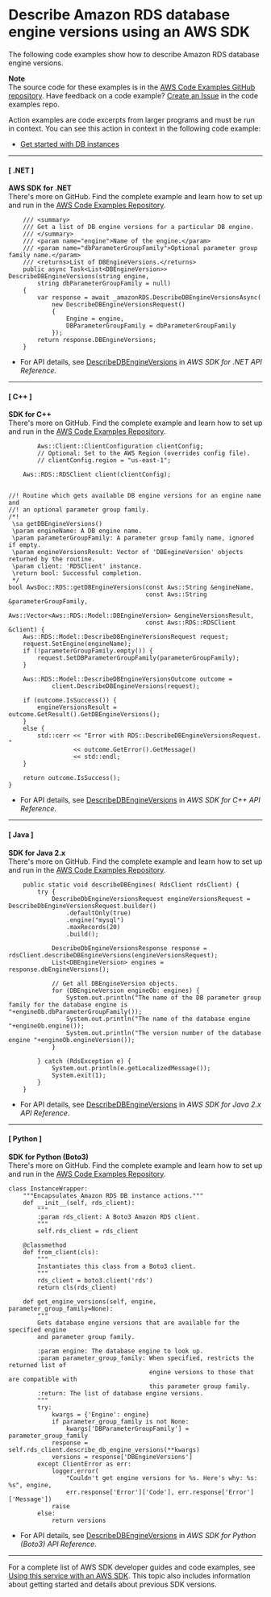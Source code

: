 # Describe Amazon RDS database engine versions using an AWS SDK<a name="example_rds_DescribeDBEngineVersions_section"></a>

The following code examples show how to describe Amazon RDS database engine versions\.

**Note**  
The source code for these examples is in the [AWS Code Examples GitHub repository](https://github.com/awsdocs/aws-doc-sdk-examples)\. Have feedback on a code example? [Create an Issue](https://github.com/awsdocs/aws-doc-sdk-examples/issues/new/choose) in the code examples repo\. 

Action examples are code excerpts from larger programs and must be run in context\. You can see this action in context in the following code example: 
+  [Get started with DB instances](example_rds_Scenario_GetStartedInstances_section.md) 

------
#### [ \.NET ]

**AWS SDK for \.NET**  
 There's more on GitHub\. Find the complete example and learn how to set up and run in the [AWS Code Examples Repository](https://github.com/awsdocs/aws-doc-sdk-examples/tree/main/dotnetv3/RDS#code-examples)\. 
  

```
    /// <summary>
    /// Get a list of DB engine versions for a particular DB engine.
    /// </summary>
    /// <param name="engine">Name of the engine.</param>
    /// <param name="dbParameterGroupFamily">Optional parameter group family name.</param>
    /// <returns>List of DBEngineVersions.</returns>
    public async Task<List<DBEngineVersion>> DescribeDBEngineVersions(string engine,
        string dbParameterGroupFamily = null)
    {
        var response = await _amazonRDS.DescribeDBEngineVersionsAsync(
            new DescribeDBEngineVersionsRequest()
            {
                Engine = engine,
                DBParameterGroupFamily = dbParameterGroupFamily
            });
        return response.DBEngineVersions;
    }
```
+  For API details, see [DescribeDBEngineVersions](https://docs.aws.amazon.com/goto/DotNetSDKV3/rds-2014-10-31/DescribeDBEngineVersions) in *AWS SDK for \.NET API Reference*\. 

------
#### [ C\+\+ ]

**SDK for C\+\+**  
 There's more on GitHub\. Find the complete example and learn how to set up and run in the [AWS Code Examples Repository](https://github.com/awsdocs/aws-doc-sdk-examples/tree/main/cpp/example_code/rds#code-examples)\. 
  

```
        Aws::Client::ClientConfiguration clientConfig;
        // Optional: Set to the AWS Region (overrides config file).
        // clientConfig.region = "us-east-1";

    Aws::RDS::RDSClient client(clientConfig);


//! Routine which gets available DB engine versions for an engine name and
//! an optional parameter group family.
/*!
 \sa getDBEngineVersions()
 \param engineName: A DB engine name.
 \param parameterGroupFamily: A parameter group family name, ignored if empty.
 \param engineVersionsResult: Vector of 'DBEngineVersion' objects returned by the routine.
 \param client: 'RDSClient' instance.
 \return bool: Successful completion.
 */
bool AwsDoc::RDS::getDBEngineVersions(const Aws::String &engineName,
                                      const Aws::String &parameterGroupFamily,
                                      Aws::Vector<Aws::RDS::Model::DBEngineVersion> &engineVersionsResult,
                                      const Aws::RDS::RDSClient &client) {
    Aws::RDS::Model::DescribeDBEngineVersionsRequest request;
    request.SetEngine(engineName);
    if (!parameterGroupFamily.empty()) {
        request.SetDBParameterGroupFamily(parameterGroupFamily);
    }

    Aws::RDS::Model::DescribeDBEngineVersionsOutcome outcome =
            client.DescribeDBEngineVersions(request);

    if (outcome.IsSuccess()) {
        engineVersionsResult = outcome.GetResult().GetDBEngineVersions();
    }
    else {
        std::cerr << "Error with RDS::DescribeDBEngineVersionsRequest. "
                  << outcome.GetError().GetMessage()
                  << std::endl;
    }

    return outcome.IsSuccess();
}
```
+  For API details, see [DescribeDBEngineVersions](https://docs.aws.amazon.com/goto/SdkForCpp/rds-2014-10-31/DescribeDBEngineVersions) in *AWS SDK for C\+\+ API Reference*\. 

------
#### [ Java ]

**SDK for Java 2\.x**  
 There's more on GitHub\. Find the complete example and learn how to set up and run in the [AWS Code Examples Repository](https://github.com/awsdocs/aws-doc-sdk-examples/tree/main/javav2/example_code/rds#readme)\. 
  

```
    public static void describeDBEngines( RdsClient rdsClient) {
        try {
            DescribeDbEngineVersionsRequest engineVersionsRequest = DescribeDbEngineVersionsRequest.builder()
                .defaultOnly(true)
                .engine("mysql")
                .maxRecords(20)
                .build();

            DescribeDbEngineVersionsResponse response = rdsClient.describeDBEngineVersions(engineVersionsRequest);
            List<DBEngineVersion> engines = response.dbEngineVersions();

            // Get all DBEngineVersion objects.
            for (DBEngineVersion engineOb: engines) {
                System.out.println("The name of the DB parameter group family for the database engine is "+engineOb.dbParameterGroupFamily());
                System.out.println("The name of the database engine "+engineOb.engine());
                System.out.println("The version number of the database engine "+engineOb.engineVersion());
            }

        } catch (RdsException e) {
            System.out.println(e.getLocalizedMessage());
            System.exit(1);
        }
    }
```
+  For API details, see [DescribeDBEngineVersions](https://docs.aws.amazon.com/goto/SdkForJavaV2/rds-2014-10-31/DescribeDBEngineVersions) in *AWS SDK for Java 2\.x API Reference*\. 

------
#### [ Python ]

**SDK for Python \(Boto3\)**  
 There's more on GitHub\. Find the complete example and learn how to set up and run in the [AWS Code Examples Repository](https://github.com/awsdocs/aws-doc-sdk-examples/tree/main/python/example_code/rds#code-examples)\. 
  

```
class InstanceWrapper:
    """Encapsulates Amazon RDS DB instance actions."""
    def __init__(self, rds_client):
        """
        :param rds_client: A Boto3 Amazon RDS client.
        """
        self.rds_client = rds_client

    @classmethod
    def from_client(cls):
        """
        Instantiates this class from a Boto3 client.
        """
        rds_client = boto3.client('rds')
        return cls(rds_client)

    def get_engine_versions(self, engine, parameter_group_family=None):
        """
        Gets database engine versions that are available for the specified engine
        and parameter group family.

        :param engine: The database engine to look up.
        :param parameter_group_family: When specified, restricts the returned list of
                                       engine versions to those that are compatible with
                                       this parameter group family.
        :return: The list of database engine versions.
        """
        try:
            kwargs = {'Engine': engine}
            if parameter_group_family is not None:
                kwargs['DBParameterGroupFamily'] = parameter_group_family
            response = self.rds_client.describe_db_engine_versions(**kwargs)
            versions = response['DBEngineVersions']
        except ClientError as err:
            logger.error(
                "Couldn't get engine versions for %s. Here's why: %s: %s", engine,
                err.response['Error']['Code'], err.response['Error']['Message'])
            raise
        else:
            return versions
```
+  For API details, see [DescribeDBEngineVersions](https://docs.aws.amazon.com/goto/boto3/rds-2014-10-31/DescribeDBEngineVersions) in *AWS SDK for Python \(Boto3\) API Reference*\. 

------

For a complete list of AWS SDK developer guides and code examples, see [Using this service with an AWS SDK](CHAP_Tutorials.md#sdk-general-information-section)\. This topic also includes information about getting started and details about previous SDK versions\.
